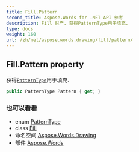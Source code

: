 ```yaml
---
title: Fill.Pattern
second_title: Aspose.Words for .NET API 参考
description: Fill 财产. 获得PatternType用于填充.
type: docs
weight: 160
url: /zh/net/aspose.words.drawing/fill/pattern/
---
```

## Fill.Pattern property

获得[`PatternType`](../../patterntype/)用于填充.

```csharp
public PatternType Pattern { get; }
```

### 也可以看看

* enum [PatternType](../../patterntype/)
* class [Fill](../)
* 命名空间 [Aspose.Words.Drawing](../../fill/)
* 部件 [Aspose.Words](../../../)


